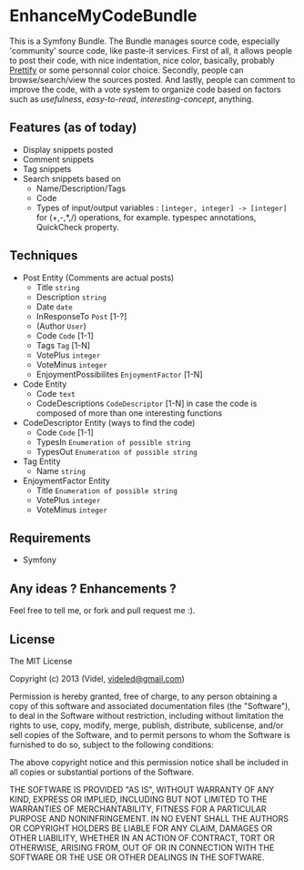EnhanceMyCodeBundle
===================

This is a Symfony Bundle. The Bundle manages source code, especially 'community' source code, like paste-it services.
First of all, it allows people to post their code, with nice indentation, nice color, basically, probably [Prettify](https://code.google.com/p/google-code-prettify/) or some personnal color choice.
Secondly, people can browse/search/view the sources posted.
And lastly, people can comment to improve the code, with a vote system to organize code based on factors such as *usefulness*, *easy-to-read*, *interesting-concept*, anything.

Features (as of today)
----------------------
 * Display snippets posted
 * Comment snippets
 * Tag snippets
 * Search snippets based on 
    * Name/Description/Tags
    * Code
    * Types of input/output variables : ``[integer, integer] -> [integer]`` for (+,-,*,/) operations, for example. typespec annotations, QuickCheck property.


Techniques
----------
 * Post Entity (Comments are actual posts)
    * Title ``string``
    * Description ``string``
    * Date ``date``
    * InResponseTo ``Post`` [1-?]
    * (Author ``User``)
    * Code ``Code`` [1-1]
    * Tags ``Tag`` [1-N]
    * VotePlus ``integer``
    * VoteMinus ``integer``
    * EnjoymentPossibilites ``EnjoymentFactor`` [1-N]
 * Code Entity
    * Code ``text``
    * CodeDescriptions ``CodeDescriptor`` [1-N] in case the code is composed of more than one interesting functions
 * CodeDescriptor Entity (ways to find the code)
    * Code ``Code`` [1-1]
    * TypesIn ``Enumeration of possible string``
    * TypesOut ``Enumeration of possible string``
 * Tag Entity
    * Name ``string``
 * EnjoymentFactor Entity
    * Title ``Enumeration of possible string``
    * VotePlus ``integer``
    * VoteMinus ``integer``


Requirements
------------
 * Symfony


Any ideas ? Enhancements ?
--------------------------
Feel free to tell me, or fork and pull request me :).


License
-------
The MIT License

Copyright (c) 2013 (Videl, videled@gmail.com)

Permission is hereby granted, free of charge, to any person obtaining a copy
of this software and associated documentation files (the "Software"), to deal
in the Software without restriction, including without limitation the rights
to use, copy, modify, merge, publish, distribute, sublicense, and/or sell
copies of the Software, and to permit persons to whom the Software is
furnished to do so, subject to the following conditions:

The above copyright notice and this permission notice shall be included in
all copies or substantial portions of the Software.

THE SOFTWARE IS PROVIDED "AS IS", WITHOUT WARRANTY OF ANY KIND, EXPRESS OR
IMPLIED, INCLUDING BUT NOT LIMITED TO THE WARRANTIES OF MERCHANTABILITY,
FITNESS FOR A PARTICULAR PURPOSE AND NONINFRINGEMENT. IN NO EVENT SHALL THE
AUTHORS OR COPYRIGHT HOLDERS BE LIABLE FOR ANY CLAIM, DAMAGES OR OTHER
LIABILITY, WHETHER IN AN ACTION OF CONTRACT, TORT OR OTHERWISE, ARISING FROM,
OUT OF OR IN CONNECTION WITH THE SOFTWARE OR THE USE OR OTHER DEALINGS IN
THE SOFTWARE.
